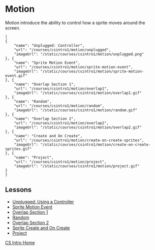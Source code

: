 # Motion

Motion introduce the ability to control how a sprite moves around the screen.

```codecard
[
{
    "name": "Unplugged: Controller",
    "url": "/courses/csintro1/motion/unplugged",
    "imageUrl": "/static/courses/csintro1/motion/unplugged.png"
}, {
    "name": "Sprite Motion Event",
    "url": "/courses/csintro1/motion/sprite-motion-event",
    "imageUrl": "/static/courses/csintro1/motion/sprite-motion-event.gif"
}, {
    "name": "Overlap Section 1",
    "url": "/courses/csintro1/motion/overlap1",
    "imageUrl": "/static/courses/csintro1/motion/overlap1.gif"
}, {
    "name": "Random",
    "url": "/courses/csintro1/motion/random",
    "imageUrl": "/static/courses/csintro1/motion/random.gif"
}, {
    "name": "Overlap Section 2",
    "url": "/courses/csintro1/motion/overlap2",
    "imageUrl": "/static/courses/csintro1/motion/overlap2.gif"
}, {
    "name": "Create and On Create",
    "url": "/courses/csintro1/motion/create-on-create-sprites",
    "imageUrl": "/static/courses/csintro1/motion/create-on-create-sprites.gif"
}, {
    "name": "Project",
    "url": "/courses/csintro1/motion/project",
    "imageUrl": "/static/courses/csintro1/motion/project.gif"
}
]
```

## Lessons

* [Unplugged: Using a Controller](/courses/csintro1/motion/unplugged)
* [Sprite Motion Event](/courses/csintro1/motion/sprite-motion-event)
* [Overlap Section 1](/courses/csintro1/motion/overlap1)
* [Random](/courses/csintro1/motion/random)
* [Overlap Section 2](/courses/csintro1/motion/overlap2)
* [Sprite Create and On Create](/courses/csintro1/motion/create-on-create-sprites)
* [Project](/courses/csintro1/motion/project)


[CS Intro Home](/courses/csintro1)
